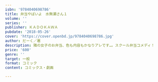 ```yaml
---
isbn: '9784040698786'
title: 弁当やばいよ　水無瀬さん１
volume: ''
series: ''
publisher: ＫＡＤＯＫＡＷＡ
pubdate: '2018-05-26'
cover: 'https://cover.openbd.jp/9784040698786.jpg'
author: だーく／著
description: 隣の女子のお弁当、色も内容もかなりアレです…。スクール弁当コメディ！
price: '600'
genre: ''
target: 一般
format: コミック
content: コミックス・劇画

---
```

